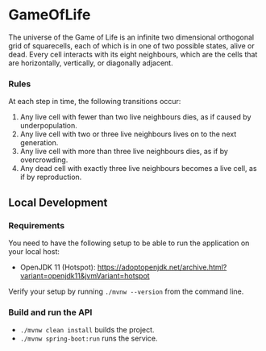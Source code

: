 # GameOfLife
The universe of the Game of Life is an infinite two dimensional orthogonal grid of squarecells, each of which is in one of two possible states, alive or dead. 
Every cell interacts with its eight neighbours, which are the cells that are horizontally, vertically, or diagonally adjacent.

### Rules
At each step in time, the following transitions occur:
1. Any live cell with fewer than two live neighbours dies, as if caused by under­population.
2. Any live cell with two or three live neighbours lives on to the next generation.
3. Any live cell with more than three live neighbours dies, as if by overcrowding.
4. Any dead cell with exactly three live neighbours becomes a live cell, as if by reproduction.


## Local Development

### Requirements

You need to have the following setup to be able to run the application
on your local host:

- OpenJDK 11 (Hotspot): https://adoptopenjdk.net/archive.html?variant=openjdk11&jvmVariant=hotspot

Verify your setup by running `./mvnw --version` from the command line.

### Build and run the API

- `./mvnw clean install` builds the project.
- `./mvnw spring-boot:run` runs the service.
